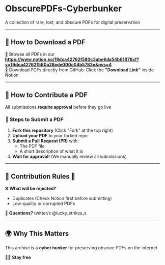 # ObscurePDFs-Cyberbunker
A collection of rare, lost, and obscure PDFs for digital preservation

---

## 📜 How to Download a PDF  
🔗 Browse all PDFs in our **https://www.notion.so/19dca42762f580c3abe6da54b61878cf?v=19dca42762f580a28ede000c04b5783e&pvs=4**  
🔗 Download PDFs directly from GitHub: Click the **"Download Link"** inside Notion

---

## 🤖 How to Contribute a PDF  
All submissions **require approval** before they go live

### 📂 **Steps to Submit a PDF**
1. **Fork this repository** (Click "Fork" at the top right)
2. **Upload your PDF** to your forked repo
3. **Submit a Pull Request (PR)** with:
   - The PDF file  
   - A short description of what it is  
4. **Wait for approval!** (We manually review all submissions)

---

## 🚨 Contribution Rules 🚨  
❌ **What will be rejected?**  
- Duplicates (Check Notion first before submitting)  
- Low-quality or corrupted PDFs

📩 **Questions?** twitter/x @lucky_strikes_x

---

## 🌍 Why This Matters  
This archive is a **cyber bunker** for preserving obscure PDFs on the internet

🏴‍☠️ **Stay free**  
